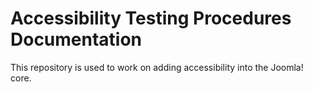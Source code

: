 # Accessibility Testing Procedures Documentation
This repository is used to work on adding accessibility into the Joomla! core.
